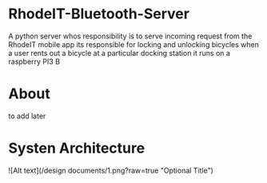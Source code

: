 # RhodeIT-Bluetooth-Server
A python server whos responsibility is to serve incoming request from the RhodeIT mobile app its responsible for locking and unlocking bicycles when a user rents out a bicycle at a particular docking station it runs on a raspberry PI3 B

# About
to add later 


# Systen Architecture

![Alt text](/design documents/1.png?raw=true "Optional Title")
